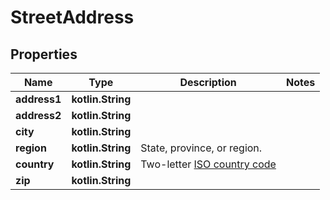 
# StreetAddress

## Properties
| Name | Type | Description | Notes |
| ------------ | ------------- | ------------- | ------------- |
| **address1** | **kotlin.String** |  |  |
| **address2** | **kotlin.String** |  |  |
| **city** | **kotlin.String** |  |  |
| **region** | **kotlin.String** | State, province, or region. |  |
| **country** | **kotlin.String** | Two-letter [ISO country code](https://en.wikipedia.org/wiki/List_of_ISO_3166_country_codes) |  |
| **zip** | **kotlin.String** |  |  |



